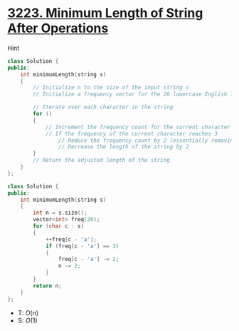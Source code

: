 # [3223\. Minimum Length of String After Operations](https://leetcode.com/problems/minimum-length-of-string-after-operations/)

 Hint

```cpp
class Solution {
public:
    int minimumLength(string s)
    {
        // Initialize n to the size of the input string s
        // Initialize a frequency vector for the 26 lowercase English letters

        // Iterate over each character in the string
        for ()
        {
            // Increment the frequency count for the current character
            // If the frequency of the current character reaches 3
                // Reduce the frequency count by 2 (essentially removing 2 instances)
                // Decrease the length of the string by 2
        }
        // Return the adjusted length of the string
    }
};
```

```cpp
class Solution {
public:
    int minimumLength(string s)
    {
        int n = s.size();
        vector<int> freq(26);
        for (char c : s)
        {
            ++freq[c - 'a'];
            if (freq[c - 'a'] == 3)
            {
                freq[c - 'a'] -= 2;
                n -= 2;
            }
        }
        return n;
    }
};
```

- T: $O(n)$
- S: $O(1)$
